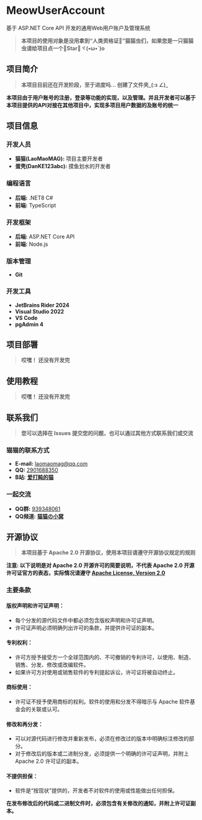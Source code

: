 # MeowUserAccount
基于 ASP.NET Core API 开发的通用Web用户账户及管理系统

> **本项目的使用对象是没用拿到“人类资格证🧾”猫猫虫们，如果您是一只猫猫虫请给项目点一个🌟Star🌟ヾ(•ω•`)o**


## 项目简介
> **本项目目前还在开发阶段，至于进度吗... 创建了文件夹_(:з ∠)_**

**本项目由于用户账号的注册，登录等功能的实现，以及管理。并且开发者可以基于本项目提供的API对接在其他项目中，实现多项目用户数据的及账号的统一**


## 项目信息

### 开发人员
- **猫猫(LaoMaoMAG):** 项目主要开发者
- **蛋壳(DanKE123abc):** 摸鱼划水的开发者

### 编程语言
- **后端:** .NET8 C#
- **前端:** TypeScript

### 开发框架
- **后端:** ASP.NET Core API
- **前端:** Node.js

### 版本管理
- **Git**

### 开发工具
- **JetBrains Rider 2024**
- **Visual Studio 2022**
- **VS Code**
- **pgAdmin 4**


## 项目部署
> **哎嘿！ 还没有开发完**


## 使用教程
> **哎嘿！ 还没有开发完**


## 联系我们
> **您可以选择在 Issues 提交您的问题，也可以通过其他方式联系我们或交流**

### 猫猫的联系方式
- **E-mail:** [laomaomag@qq.com](laomaomag@qq.com)
- **QQ:** [2901688350]()
- **B站:** [**爱打盹的猫**](https://space.bilibili.com/622811302)

### 一起交流
- **QQ群:** [939348061]()
- **QQ频道:** [**猫猫の小窝**](https://pd.qq.com/s/2nwmz91mw)


## 开源协议
> **本项目基于 Apache 2.0 开源协议，使用本项目请遵守开源协议规定的规则**

**注意: 以下说明是对 Apache 2.0 开源许可的简要说明，不代表 Apache 2.0 开源许可证官方的表态，实际情况请遵守 [Apache License, Version 2.0]( http://www.apache.org/licenses/LICENSE-2.0)**

### 主要条款
#### 版权声明和许可证声明：
- 每个分发的源代码文件中都必须包含版权声明和许可证声明。
- 许可证声明必须明确列出许可的条款，并提供许可证的副本。
#### 专利权利：
- 许可方授予接受方一个全球范围内的、不可撤销的专利许可，以使用、制造、销售、分发、修改或改编软件。
- 如果许可方对使用或销售软件的专利提起诉讼，许可证将被自动终止。
#### 商标使用：
- 许可证不授予使用商标的权利。软件的使用和分发不得暗示与 Apache 软件基金会的关联或认可。
#### 修改和再分发：
- 可以对源代码进行修改并重新发布，必须在修改过的版本中明确标注修改的部分。
- 对于修改后的版本或二进制分发，必须提供一个明确的许可证声明，并附上 Apache 2.0 许可证的副本。
#### 不提供担保：
- 软件是“按现状”提供的，开发者不对软件的使用或性能做出任何担保。

**在发布修改后的代码或二进制文件时，必须包含有关修改的通知，并附上许可证副本。**